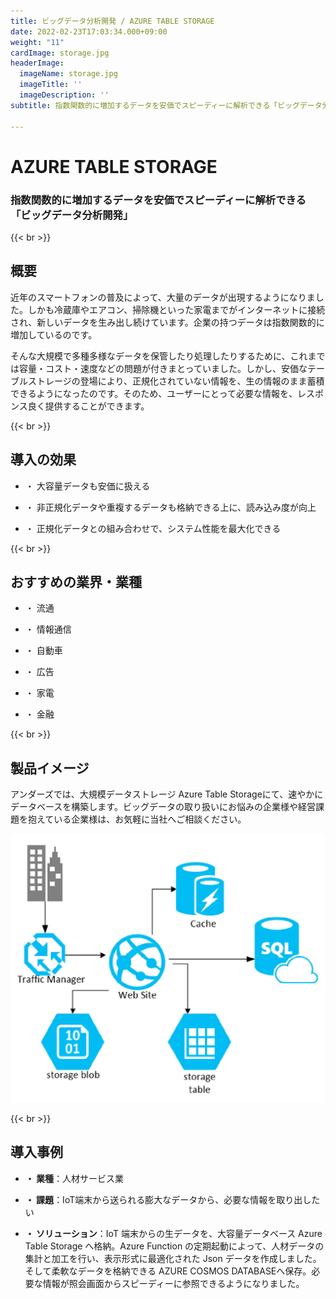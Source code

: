 ```yaml
---
title: ビッグデータ分析開発 / AZURE TABLE STORAGE
date: 2022-02-23T17:03:34.000+09:00
weight: "11"
cardImage: storage.jpg
headerImage:
  imageName: storage.jpg
  imageTitle: ''
  imageDescription: ''
subtitle: 指数関数的に増加するデータを安価でスピーディーに解析できる「ビッグデータ分析開発」

---
```

# AZURE TABLE STORAGE

### 指数関数的に増加するデータを安価でスピーディーに解析できる「ビッグデータ分析開発」

{{< br >}}

## 概要

近年のスマートフォンの普及によって、大量のデータが出現するようになりました。しかも冷蔵庫やエアコン、掃除機といった家電までがインターネットに接続され、新しいデータを生み出し続けています。企業の持つデータは指数関数的に増加しているのです。

そんな大規模で多種多様なデータを保管したり処理したりするために、これまでは容量・コスト・速度などの問題が付きまとっていました。しかし、安価なテーブルストレージの登場により、正規化されていない情報を、生の情報のまま蓄積できるようになったのです。そのため、ユーザーにとって必要な情報を、レスポンス良く提供することができます。

{{< br >}}

## 導入の効果

* ・ 大容量データも安価に扱える


* ・ 非正規化データや重複するデータも格納できる上に、読み込み度が向上


* ・ 正規化データとの組み合わせで、システム性能を最大化できる

{{< br >}}

## おすすめの業界・業種

* ・ 流通


* ・ 情報通信


* ・ 自動車


* ・ 広告


* ・ 家電


* ・ 金融

{{< br >}}

## 製品イメージ

アンダーズでは、大規模データストレージ Azure Table Storageにて、速やかにデータベースを構築します。ビッグデータの取り扱いにお悩みの企業様や経営課題を抱えている企業様は、お気軽に当社へご相談ください。

![ Image is not Available !](table-storage.webp)

{{< br >}}

## 導入事例

* **・ 業種**：人材サービス業


* **・ 課題**：IoT端末から送られる膨大なデータから、必要な情報を取り出したい


* **・ ソリューション**：IoT 端末からの生データを、大容量データベース Azure Table Storage へ格納。Azure Function の定期起動によって、人材データの集計と加工を行い、表示形式に最適化された Json データを作成しました。そして柔軟なデータを格納できる AZURE COSMOS DATABASEへ保存。必要な情報が照会画面からスピーディーに参照できるようになりました。